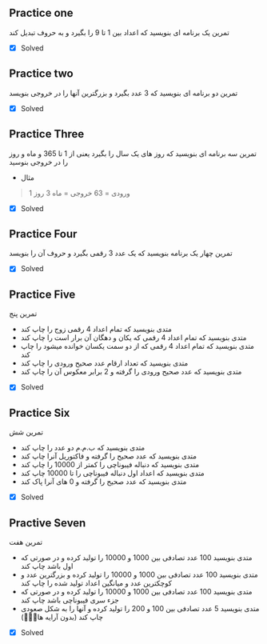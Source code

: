 ## Practice one
تمرین یک
برنامه ای بنویسید که اعداد بین 1 تا 9 را بگیرد و به حروف تبدیل کند
 - [x] Solved
## Practice two
تمرین دو
برنامه ای بنویسید که 3 عدد بگیرد و بزرگترین آنها را در خروجی بنویسد
 - [x] Solved
## Practice Three
تمرین سه
برنامه ای بنویسید که روز های یک سال را بگیرد یعنی از 1 تا 365 و ماه و روز را در خروجی بنوسید

 - مثال
> ورودی = 63
>   خروجی = ماه 3 روز 1
 - [x] Solved
 
## Practice Four
تمرین چهار
 یک برنامه بنویسید که یک عدد 3 رقمی بگیرد و حروف آن را بنویسد
 - [x] Solved


## Practice Five
تمرین پنج
- متدی بنویسید که تمام اعداد 4 رقمی زوج را چاپ کند
- متدی بنویسید که تمام اعداد 4 رقمی که یکان و دهگان آن برار است را چاپ کند
- متدی بنویسید که تمام اعداد 4 رقمی که از دو سمت یکسان خوانده میشود را چاپ کند
- متدی بنویسید که تعداد ارقام عدد صحیح ورودی را چاپ کند
- متدی بنویسید که عدد صحیح ورودی را گرفته و 2 برابر معکوس آن را چاپ کند
 
- [x] Solved

## Practice Six
تمرین شش

- متدی بنویسید که ب.م.م دو عدد را چاپ کند
- متدی بنویسید که عدد صحیح را گرفته و فاکتوریل آنرا چاپ کند
- متدی بنویسید که دنباله فیبوناچی را کمتر از 10000 را چاپ کند
- متدی بنویسید که اعداد اول دنباله فیبوناچی را تا 10000 چاپ کند
- متدی بنویسید که عدد صحیح را گرفته و 0 های آنرا پاک کند

- [x] Solved

## Practive Seven
تمرین هفت
- متدی بنویسید 100 عدد تصادفی بین 1000 و 10000 را تولید کرده و در صورتی که اول باشد چاپ کند
- متدی بنویسید 100 عدد تصادفی بین 1000 و 10000 را تولید کرده و بزرگترین عدد و کوچکترین عدد و میانگین اعداد تولید شده را چاپ کند
- متدی بنویسید 100 عدد تصادفی بین 1000 و 10000 را تولید کرده و در صورتی که جزء سری فیبوناچی باشد چاپ کند
- متدی بنویسید 5 عدد تصادفی بین 100 و 200 را تولید کرده و آنها را به شکل صعودی چاپ کند (بدون آرایه ها🤦🏻‍♂️) 

- [x] Solved

